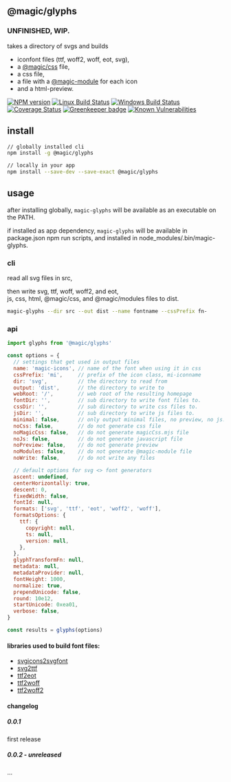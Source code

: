 ## @magic/glyphs

### UNFINISHED, WIP.

takes a directory of svgs and builds
* iconfont files (ttf, woff2, woff, eot, svg),
* a [@magic/css](https://github.com/magic/css) file,
* a css file,
* a file with a [@magic-module](https://magic-modules.github.io/) for each icon
* and a html-preview.

[![NPM version][npm-image]][npm-url]
[![Linux Build Status][travis-image]][travis-url]
[![Windows Build Status][appveyor-image]][appveyor-url]
[![Coverage Status][coveralls-image]][coveralls-url]
[![Greenkeeper badge][greenkeeper-image]][greenkeeper-url]
[![Known Vulnerabilities][snyk-image]][snyk-url]

[npm-image]: https://img.shields.io/npm/v/@magic/glyphs.svg
[npm-url]: https://www.npmjs.com/package/@magic/glyphs
[travis-image]: https://img.shields.io/travis/com/magic/glyphs/master
[travis-url]: https://travis-ci.com/magic/glyphs
[appveyor-image]: https://img.shields.io/appveyor/ci/magic/glyphs/master.svg
[appveyor-url]: https://ci.appveyor.com/project/magic/glyphs/branch/master
[coveralls-image]: https://coveralls.io/repos/github/magic/glyphs/badge.svg
[coveralls-url]: https://coveralls.io/github/magic/glyphs
[greenkeeper-image]: https://badges.greenkeeper.io/magic/glyphs.svg
[greenkeeper-url]: https://badges.greenkeeper.io/magic/glyphs.svg
[snyk-image]: https://snyk.io/test/github/magic/glyphs/badge.svg
[snyk-url]: https://snyk.io/test/github/magic/glyphs


## install
```bash
// globally installed cli
npm install -g @magic/glyphs

// locally in your app
npm install --save-dev --save-exact @magic/glyphs
```

## usage
after installing globally, `magic-glyphs` will be available as an executable on the PATH.

if installed as app dependency, `magic-glyphs`
will be available in package.json npm run scripts,
and installed in node_modules/.bin/magic-glyphs.

### cli
read all svg files in src,

then write svg, ttf, woff, woff2, and eot,<br>
js, css, html, @magic/css, and @magic/modules
files to dist.

```bash
magic-glyphs --dir src --out dist --name fontname --cssPrefix fn-
```

### api
```javascript
import glyphs from '@magic/glyphs'

const options = {
  // settings that get used in output files
  name: 'magic-icons', // name of the font when using it in css
  cssPrefix: 'mi',     // prefix of the icon class, mi-iconname
  dir: 'svg',          // the directory to read from
  output: 'dist',      // the directory to write to
  webRoot: '/',        // web root of the resulting homepage
  fontDir: '',         // sub directory to write font files to.
  cssDir: '',          // sub directory to write css files to.
  jsDir: '',           // sub directory to write js files to.
  minimal: false,      // only output minimal files, no preview, no js.
  noCss: false,        // do not generate css file
  noMagicCss: false,   // do not generate magicCss.mjs file
  noJs: false,         // do not generate javascript file
  noPreview: false,    // do not generate preview
  noModules: false,    // do not generate @magic-module file
  noWrite: false,      // do not write any files

  // default options for svg <> font generators
  ascent: undefined,
  centerHorizontally: true,
  descent: 0,
  fixedWidth: false,
  fontId: null,
  formats: ['svg', 'ttf', 'eot', 'woff2', 'woff'],
  formatsOptions: {
    ttf: {
      copyright: null,
      ts: null,
      version: null,
    },
  },
  glyphTransformFn: null,
  metadata: null,
  metadataProvider: null,
  fontHeight: 1000,
  normalize: true,
  prependUnicode: false,
  round: 10e12,
  startUnicode: 0xea01,
  verbose: false,
}

const results = glyphs(options)
```

#### libraries used to build font files:
* [svgicons2svgfont](https://www.npmjs.com/package/svgicons2svgfont)
* [svg2ttf](https://www.npmjs.com/package/svg2ttf)
* [ttf2eot](https://www.npmjs.com/package/ttf2eot)
* [ttf2woff](https://www.npmjs.com/package/ttf2woff)
* [ttf2woff2](https://www.npmjs.com/package/ttf2woff2)

#### changelog

##### 0.0.1
first release

##### 0.0.2 - unreleased
...
